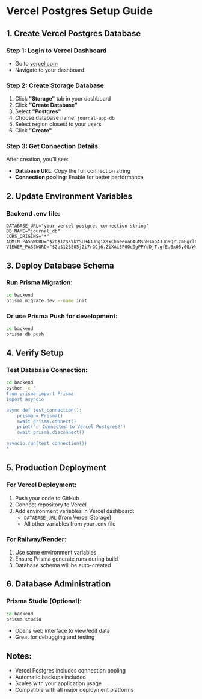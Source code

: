 # Vercel Postgres Setup Guide

## 1. Create Vercel Postgres Database

### Step 1: Login to Vercel Dashboard
- Go to [vercel.com](https://vercel.com)
- Navigate to your dashboard

### Step 2: Create Storage Database
1. Click **"Storage"** tab in your dashboard
2. Click **"Create Database"**
3. Select **"Postgres"**
4. Choose database name: `journal-app-db`
5. Select region closest to your users
6. Click **"Create"**

### Step 3: Get Connection Details
After creation, you'll see:
- **Database URL**: Copy the full connection string
- **Connection pooling**: Enable for better performance

## 2. Update Environment Variables

### Backend .env file:
```env
DATABASE_URL="your-vercel-postgres-connection-string"
DB_NAME="journal_db"
CORS_ORIGINS="*"
ADMIN_PASSWORD="$2b$12$sYkYSLH43UOgiXsxChneeua6AuMsnMsnbAJJn9QZizmPgrltvfJta"
VIEWER_PASSWORD="$2b$12$SO5j2i7rGCj6.ZiXAi5F0Od9gPPYdDjT.gfE.6x05y0Q/W4bT8bL2"
```

## 3. Deploy Database Schema

### Run Prisma Migration:
```bash
cd backend
prisma migrate dev --name init
```

### Or use Prisma Push for development:
```bash
cd backend  
prisma db push
```

## 4. Verify Setup

### Test Database Connection:
```bash
cd backend
python -c "
from prisma import Prisma
import asyncio

async def test_connection():
    prisma = Prisma()
    await prisma.connect()
    print('✅ Connected to Vercel Postgres!')
    await prisma.disconnect()

asyncio.run(test_connection())
"
```

## 5. Production Deployment

### For Vercel Deployment:
1. Push your code to GitHub
2. Connect repository to Vercel
3. Add environment variables in Vercel dashboard:
   - `DATABASE_URL` (from Vercel Storage)
   - All other variables from your .env file

### For Railway/Render:
1. Use same environment variables
2. Ensure Prisma generate runs during build
3. Database schema will be auto-created

## 6. Database Administration

### Prisma Studio (Optional):
```bash
cd backend
prisma studio
```
- Opens web interface to view/edit data
- Great for debugging and testing

## Notes:
- Vercel Postgres includes connection pooling
- Automatic backups included
- Scales with your application usage
- Compatible with all major deployment platforms
